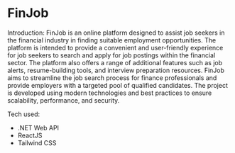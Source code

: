 # FinJob

Introduction: FinJob is an online platform designed to assist job seekers in the financial industry in finding suitable employment opportunities. The platform is intended to provide a convenient and user-friendly experience for job seekers to search and apply for job postings within the financial sector. The platform also offers a range of additional features such as job alerts, resume-building tools, and interview preparation resources. FinJob aims to streamline the job search process for finance professionals and provide employers with a targeted pool of qualified candidates. The project is developed using modern technologies and best practices to ensure scalability, performance, and security.

Tech used:
<ul>
<li>.NET Web API</li>
<li>ReactJS</li>
<li>Tailwind CSS</li>
</ul>

